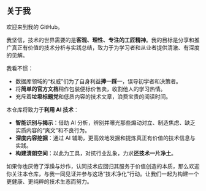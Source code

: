 ## 关于我 

欢迎来到我的 GitHub。

我坚信，技术的世界需要的是**客观、理性、专注的工匠精神**。我的目标是分享和推广真正有价值的技术分析与实践总结，致力于为学习者和从业者提供清澈、有深度的见解。

我看不惯：

* 数据库领域的“权威”们为了自身利益**捧一踩一**，误导初学者和决策者。 
* 将**简单的官方文档**稍作包装便标价售卖，收割他人的学习热情。 
* 充斥着**垃圾标题党**和低质内容的技术文章，浪费宝贵的阅读时间。 

本仓库将致力于**利用 AI 技术**：

- **智能识别与揭示**：借助 AI 分析，辨别并曝光那些煽动对立、制造焦虑、缺乏实质内容的“爽文”和不良行为。
- **深度内容挖掘**：通过 AI 辅助，更高效地发掘和提炼真正有价值的技术信息与实践。
- **构建清朗空间**：以此为工具，对抗行业乱象，力求**还技术一片净土**。

如果你也厌倦了浮躁与炒作，认同技术应回归其服务于价值创造的本质，那么欢迎你关注本仓库，与我一同见证并参与这场“技术净化”行动。让我们一起为构建一个更健康、更纯粹的技术生态而努力。
